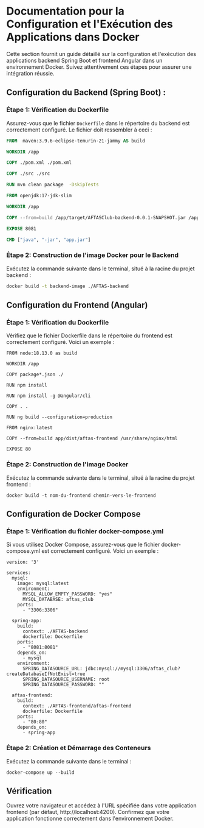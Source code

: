 # Documentation pour la Configuration et l'Exécution des Applications dans Docker

Cette section fournit un guide détaillé sur la configuration et l'exécution des applications backend Spring Boot et frontend Angular dans un environnement Docker. Suivez attentivement ces étapes pour assurer une intégration réussie.

## Configuration du Backend (Spring Boot) :

### Étape 1: Vérification du Dockerfile

Assurez-vous que le fichier `Dockerfile` dans le répertoire du backend est correctement configuré. Le fichier doit ressembler à ceci :

```Dockerfile
FROM  maven:3.9.6-eclipse-temurin-21-jammy AS build

WORKDIR /app

COPY ./pom.xml ./pom.xml

COPY ./src ./src

RUN mvn clean package  -DskipTests

FROM openjdk:17-jdk-slim

WORKDIR /app

COPY --from=build /app/target/AFTASClub-backend-0.0.1-SNAPSHOT.jar /app/app.jar

EXPOSE 8081

CMD ["java", "-jar", "app.jar"]
 ```

### Étape 2: Construction de l'image Docker pour le Backend

Exécutez la commande suivante dans le terminal, situé à la racine du projet backend :

```bash
docker build -t backend-image ./AFTAS-backend
```

## Configuration du Frontend (Angular)

### Étape 1: Vérification du Dockerfile
Vérifiez que le fichier Dockerfile dans le répertoire du frontend est correctement configuré. Voici un exemple :

```
FROM node:18.13.0 as build

WORKDIR /app

COPY package*.json ./

RUN npm install

RUN npm install -g @angular/cli

COPY . .

RUN ng build --configuration=production

FROM nginx:latest

COPY --from=build app/dist/aftas-frontend /usr/share/nginx/html

EXPOSE 80
```

### Étape 2: Construction de l'image Docker
Exécutez la commande suivante dans le terminal, situé à la racine du projet frontend :

````
docker build -t nom-du-frontend chemin-vers-le-frontend
````

## Configuration de Docker Compose
### Étape 1: Vérification du fichier docker-compose.yml
Si vous utilisez Docker Compose, assurez-vous que le fichier docker-compose.yml est correctement configuré. Voici un exemple :

````
version: '3'

services:
  mysql:
    image: mysql:latest
    environment:
      MYSQL_ALLOW_EMPTY_PASSWORD: "yes"
      MYSQL_DATABASE: aftas_club
    ports:
      - "3306:3306"

  spring-app:
    build:
      context: ./AFTAS-backend
      dockerfile: Dockerfile
    ports:
      - "8081:8081"
    depends_on:
      - mysql
    environment:
      SPRING_DATASOURCE_URL: jdbc:mysql://mysql:3306/aftas_club?createDatabaseIfNotExist=true
      SPRING_DATASOURCE_USERNAME: root
      SPRING_DATASOURCE_PASSWORD: ""

  aftas-frontend:
    build:
      context: ./AFTAS-frontend/aftas-frontend
      dockerfile: Dockerfile
    ports:
      - "80:80"
    depends_on:
      - spring-app

````

### Étape 2: Création et Démarrage des Conteneurs
Exécutez la commande suivante dans le terminal :

````docker-compose up --build ````

## Vérification
Ouvrez votre navigateur et accédez à l'URL spécifiée dans votre application frontend (par défaut, http://localhost:4200).
Confirmez que votre application fonctionne correctement dans l'environnement Docker.


